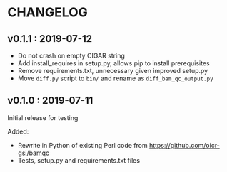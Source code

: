 CHANGELOG
=========

v0.1.1 : 2019-07-12
-------------------

- Do not crash on empty CIGAR string
- Add install_requires in setup.py, allows pip to install prerequisites
- Remove requirements.txt, unnecessary given improved setup.py
- Move `diff.py` script to `bin/` and rename as `diff_bam_qc_output.py`

v0.1.0 : 2019-07-11
-------------------

Initial release for testing

Added:
- Rewrite in Python of existing Perl code from https://github.com/oicr-gsi/bamqc
- Tests, setup.py and requirements.txt files

